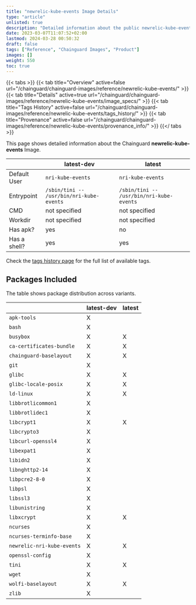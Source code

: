 ```yaml
---
title: "newrelic-kube-events Image Details"
type: "article"
unlisted: true
description: "Detailed information about the public newrelic-kube-events Chainguard Image."
date: 2023-03-07T11:07:52+02:00
lastmod: 2024-03-28 00:50:32
draft: false
tags: ["Reference", "Chainguard Images", "Product"]
images: []
weight: 550
toc: true
---
```


{{< tabs >}}
{{< tab title="Overview" active=false url="/chainguard/chainguard-images/reference/newrelic-kube-events/" >}}
{{< tab title="Details" active=true url="/chainguard/chainguard-images/reference/newrelic-kube-events/image_specs/" >}}
{{< tab title="Tags History" active=false url="/chainguard/chainguard-images/reference/newrelic-kube-events/tags_history/" >}}
{{< tab title="Provenance" active=false url="/chainguard/chainguard-images/reference/newrelic-kube-events/provenance_info/" >}}
{{</ tabs >}}

This page shows detailed information about the Chainguard **newrelic-kube-events** Image.

|              | latest-dev                               | latest                                   |
|--------------|------------------------------------------|------------------------------------------|
| Default User | `nri-kube-events`                        | `nri-kube-events`                        |
| Entrypoint   | `/sbin/tini -- /usr/bin/nri-kube-events` | `/sbin/tini -- /usr/bin/nri-kube-events` |
| CMD          | not specified                            | not specified                            |
| Workdir      | not specified                            | not specified                            |
| Has apk?     | yes                                      | no                                       |
| Has a shell? | yes                                      | yes                                      |

Check the [tags history page](/chainguard/chainguard-images/reference/newrelic-kube-events/tags_history/) for the full list of available tags.

## Packages Included
The table shows package distribution across variants.

|                            | latest-dev | latest |
|----------------------------|------------|--------|
| `apk-tools`                | X          |        |
| `bash`                     | X          |        |
| `busybox`                  | X          | X      |
| `ca-certificates-bundle`   | X          | X      |
| `chainguard-baselayout`    | X          | X      |
| `git`                      | X          |        |
| `glibc`                    | X          | X      |
| `glibc-locale-posix`       | X          | X      |
| `ld-linux`                 | X          | X      |
| `libbrotlicommon1`         | X          |        |
| `libbrotlidec1`            | X          |        |
| `libcrypt1`                | X          | X      |
| `libcrypto3`               | X          |        |
| `libcurl-openssl4`         | X          |        |
| `libexpat1`                | X          |        |
| `libidn2`                  | X          |        |
| `libnghttp2-14`            | X          |        |
| `libpcre2-8-0`             | X          |        |
| `libpsl`                   | X          |        |
| `libssl3`                  | X          |        |
| `libunistring`             | X          |        |
| `libxcrypt`                | X          | X      |
| `ncurses`                  | X          |        |
| `ncurses-terminfo-base`    | X          |        |
| `newrelic-nri-kube-events` | X          | X      |
| `openssl-config`           | X          |        |
| `tini`                     | X          | X      |
| `wget`                     | X          |        |
| `wolfi-baselayout`         | X          | X      |
| `zlib`                     | X          |        |

